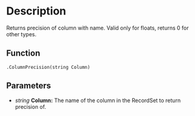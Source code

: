 # Description

Returns precision of column with name. Valid only for floats, returns 0 for other types.

## Function

```squirrel
.ColumnPrecision(string Column)
```

## Parameters
* *string* **Column:** The name of the column in the RecordSet to return precision of.